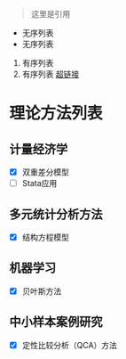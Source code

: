 > 这里是引用
* 无序列表
* 无序列表
1. 有序列表
2. 有序列表
 [超链接](http://fanyi.baidu.com/)
# 理论方法列表
## 计量经济学
- [x] 双重差分模型
- [ ] Stata应用  

## 多元统计分析方法
- [x] 结构方程模型

## 机器学习
- [x] 贝叶斯方法

## 中小样本案例研究
- [x] 定性比较分析（QCA）方法
